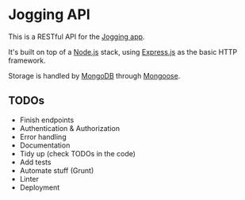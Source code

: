# Jogging API

This is a RESTful API for the [Jogging app](https://github.com/irodrigo17/jogging-demo-app).

It's built on top of a [Node.js](http://nodejs.org/) stack, using [Express.js](http://expressjs.com/) as the basic HTTP framework.

Storage is handled by [MongoDB](http://www.mongodb.org/) through [Mongoose](http://mongoosejs.com/).

## TODOs

- Finish endpoints
- Authentication & Authorization
- Error handling
- Documentation
- Tidy up (check TODOs in the code)
- Add tests
- Automate stuff (Grunt)
- Linter
- Deployment
